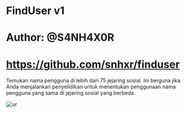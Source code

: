# FindUser v1
# Author: @S4NH4X0R
# https://github.com/snhxr/finduser

Temukan nama pengguna di lebih dari 75 jejaring sosial.
Ini berguna jika Anda menjalankan penyelidikan untuk menentukan penggunaan nama pengguna yang sama di jejaring sosial yang berbeda.

![ur](https://i.ibb.co/0h1GFSp/Screenshot-20220624-072036-1.jpg)
